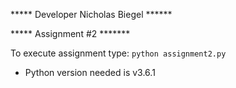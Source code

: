 ***** Developer Nicholas Biegel ******

***** Assignment #2 *******

To execute assignment type: ```python assignment2.py```

* Python version needed is v3.6.1
